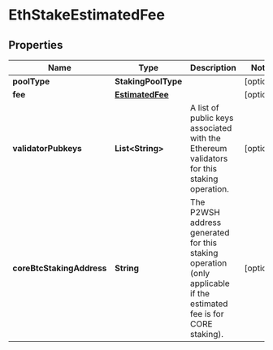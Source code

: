

# EthStakeEstimatedFee


## Properties

| Name | Type | Description | Notes |
|------------ | ------------- | ------------- | -------------|
|**poolType** | **StakingPoolType** |  |  [optional] |
|**fee** | [**EstimatedFee**](EstimatedFee.md) |  |  [optional] |
|**validatorPubkeys** | **List&lt;String&gt;** | A list of public keys associated with the Ethereum validators for this staking operation. |  [optional] |
|**coreBtcStakingAddress** | **String** | The P2WSH address generated for this staking operation (only applicable if the estimated fee is for CORE staking). |  [optional] |



